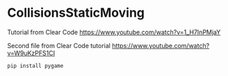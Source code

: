 # CollisionsStaticMoving

Tutorial from Clear Code https://www.youtube.com/watch?v=1_H7InPMjaY

Second file from Clear Code tutorial https://www.youtube.com/watch?v=W9uKzPFS1CI

```
pip install pygame
```